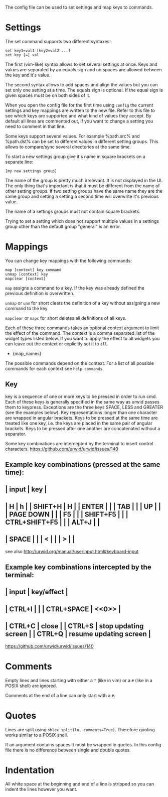The config file can be used to set settings and map keys to commands.

# Settings
The set command supports two different syntaxes:

	set key1=val1 [key2=val2 ...]
	set key [=] val

The first (vim-like) syntax allows to set several settings at once.
Keys and values are separated by an equals sign and no spaces are allowed between the key and it's value.

The second syntax allows to add spaces and align the values but you can set only one setting at a time.
The equals sign is optional. If the equal sign is given spaces must be on both sides of it.

When you open the config file for the first time using `config` the current settings and key mappings are written to the new file.
Refer to this file to see which keys are supported and what kind of values they accept.
By default all lines are commented out, if you want to change a setting you need to comment in that line.

Some keys support several values.
For example %path.src% and %path.dst% can be set to different values in different setting groups.
This allows to compare/sync several directories at the same time.

To start a new settings group give it's name in square brackets on a separate line:

	[my new settings group]

The name of the group is pretty much irrelevant. It is not displayed in the UI.
The only thing that's important is that it must be different from the name of other setting groups.
If two setting groups have the same name they are the same group and setting a setting a second time will overwrite it's previous value.

The name of a settings groups must not contain square brackets.

Trying to set a setting which does not support multiple values in a settings group other than the default group "general" is an error.


# Mappings
You can change key mappings with the following commands:

	map [context] key command
	unmap [context] key
	mapclear [context]

`map` assigns a command to a key. If the key was already defined the previous definition is overwritten.

`unmap` or `unm` for short clears the definition of a key without assigning a new command to the key.

`mapclear` or `mapc` for short deletes all definitions of all keys.

Each of these three commands takes an optional context argument to limit the effect of the command.
The context is a comma separated list of the widget types listed below.
If you want to apply the effect to all widgets you can leave out the context or explicitly set it to `all`.
- {map_names}

The possible commands depend on the context.
For a list of all possible commands for each context see `help commands`.

## Key
key is a sequence of one or more keys to be pressed in order to run cmd.
Each of these keys is generally specified in the same way as urwid passes them to keypress.
Exceptions are the three keys SPACE, LESS and GREATER (see the examples below).
Key representations longer than one character are wrapped in angular brackets.
Keys to be pressed at the same time are treated like one key, i.e. the keys are placed in the same pair of angular brackets.
Keys to be pressed after one another are concatenated without a separator.

Some key combinations are intercepted by the terminal to insert control characters.
https://github.com/urwid/urwid/issues/140

Example key combinations (pressed at the same time):
  -------------------------------------
  | input          | key              |
  -------------------------------------
  | H              | h                |
  | SHIFT+H        | H                |
  | ENTER          | <enter>          |
  | TAB            | <tab>            |
  | UP             | <up>             |
  | PAGE DOWN      | <page down>      |
  | F5             | <f5>             |
  | SHIFT+F5       | <shift f5>       |
  | CTRL+SHIFT+F5  | <shift ctrl f5>  |
  | ALT+J          | <meta j>         |
  -------------------------------------
  | SPACE          | <space>          |
  | <              | <less>           |
  | >              | <greater>        |
  -------------------------------------

  see also http://urwid.org/manual/userinput.html#keyboard-input

Example key combinations intercepted by the terminal:
  ---------------------------------------------
  | input          | key/effect               |
  ---------------------------------------------
  | CTRL+I         | <tab>                    |
  | CTRL+SPACE     | <<0>>                    |
  ---------------------------------------------
  | CTRL+C         | close                    |
  | CTRL+S         | stop updating screen     |
  | CTRL+Q         | resume updating screen   |
  ---------------------------------------------

  https://github.com/urwid/urwid/issues/140


# Comments
Empty lines and lines starting with either a `"` (like in vim) or a `#` (like in a POSIX shell) are ignored.

Comments at the end of a line can only start with a `#`.

# Quotes
Lines are split using `shlex.split(ln, comments=True)`.
Therefore quoting works similar to a POSIX shell.

If an argument contains spaces it must be wrapped in quotes.
In this config file there is no difference between single and double quotes.

# Indentation
All white space at the beginning and end of a line is stripped so you can indent the lines however you want.
